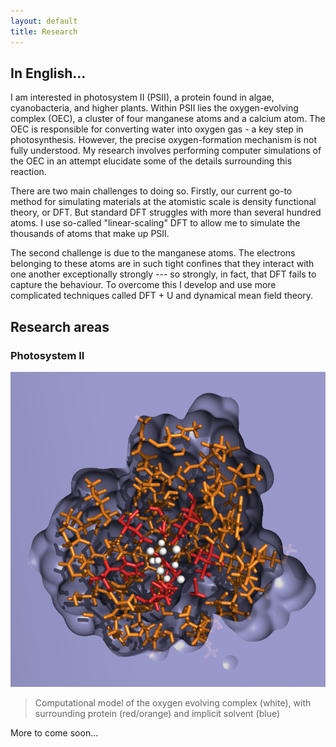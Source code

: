 ```yaml
---
layout: default 
title: Research
---
```


## In English...
I am interested in photosystem II (PSII), a protein found in algae, cyanobacteria, and higher plants. Within PSII lies the oxygen-evolving complex (OEC), a cluster of four manganese atoms and a calcium atom. The OEC is responsible for converting water into oxygen gas - a key step in photosynthesis. However, the precise oxygen-formation mechanism is not fully understood. My research involves performing computer simulations of the OEC in an attempt elucidate some of the details surrounding this reaction.

There are two main challenges to doing so. Firstly, our current go-to method for simulating materials at the atomistic scale is density functional theory, or DFT. But standard DFT struggles with more than several hundred atoms. I use so-called "linear-scaling" DFT to allow me to simulate the thousands of atoms that make up PSII.

The second challenge is due to the manganese atoms. The electrons belonging to these atoms are in such tight confines that they interact with one another exceptionally strongly --- so strongly, in fact, that DFT fails to capture the behaviour. To overcome this I develop and use more complicated techniques called DFT + U and dynamical mean field theory.

## Research areas

### Photosystem II
![oec](./assets/oec_solvent_cavity_small.png)

> Computational model of the oxygen evolving complex (white), with surrounding protein (red/orange) and implicit solvent (blue)

More to come soon...
